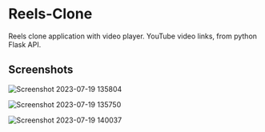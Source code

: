 
# Reels-Clone

Reels clone application with video player. YouTube video links, from python Flask API. 


## Screenshots


![Screenshot 2023-07-19 135804](https://github.com/shuklansh/Reels-Clone/assets/89148178/4f65a373-0549-4e20-afce-0f96475ed752)

![Screenshot 2023-07-19 135750](https://github.com/shuklansh/Reels-Clone/assets/89148178/b4951314-8661-4015-907e-e2f11fd9e70a)

![Screenshot 2023-07-19 140037](https://github.com/shuklansh/Reels-Clone/assets/89148178/7ea7ef55-5521-4e74-b4fe-472d01fbd763)
